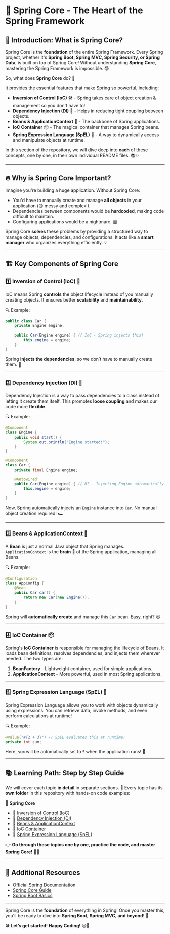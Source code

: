 # 🌱 Spring Core - The Heart of the Spring Framework

## 🚀 Introduction: What is Spring Core?
Spring Core is the **foundation** of the entire Spring Framework. Every Spring project, whether it's **Spring Boot, Spring MVC, Spring Security, or Spring Data**, is built on top of Spring Core! Without understanding **Spring Core**, mastering the Spring Framework is impossible. 😎

So, what does **Spring Core** do? 🤔

It provides the essential features that make Spring so powerful, including:
- **Inversion of Control (IoC)** 🛠️ - Spring takes care of object creation & management so you don't have to!
- **Dependency Injection (DI)** 🔗 - Helps in reducing tight coupling between objects.
- **Beans & ApplicationContext** 🫘 - The backbone of Spring applications.
- **IoC Container** 📦 - The magical container that manages Spring beans.
- **Spring Expression Language (SpEL)** 📝 - A way to dynamically access and manipulate objects at runtime.

In this section of the repository, we will dive deep into **each** of these concepts, one by one, in their own individual README files. 📚✨

---

## 🔥 Why is Spring Core Important?

Imagine you're building a huge application. Without Spring Core:
- You'd have to manually create and manage **all objects** in your application (😩 messy and complex!).
- Dependencies between components would be **hardcoded**, making code difficult to maintain.
- Configuring applications would be a nightmare. 😱

Spring Core **solves** these problems by providing a structured way to manage objects, dependencies, and configurations. It acts like a **smart manager** who organizes everything efficiently. 💡

---

## 🏗️ Key Components of Spring Core

### 1️⃣ **Inversion of Control (IoC)** 🔄
IoC means Spring **controls** the object lifecycle instead of you manually creating objects. It ensures better **scalability** and **maintainability**.

🔍 Example:
```java
public class Car {
    private Engine engine;
    
    public Car(Engine engine) { // IoC - Spring injects this!
        this.engine = engine;
    }
}
```
Spring **injects the dependencies**, so we don’t have to manually create them. 🚀

---

### 2️⃣ **Dependency Injection (DI)** 💉
Dependency Injection is a way to pass dependencies to a class instead of letting it create them itself. This promotes **loose coupling** and makes our code more **flexible**.

🔍 Example:
```java
@Component
class Engine {
    public void start() {
        System.out.println("Engine started!");
    }
}

@Component
class Car {
    private final Engine engine;

    @Autowired
    public Car(Engine engine) { // DI - Injecting Engine automatically!
        this.engine = engine;
    }
}
```
Now, Spring automatically injects an `Engine` instance into `Car`. No manual object creation required! 🏎️

---

### 3️⃣ **Beans & ApplicationContext** 🫘
A **Bean** is just a normal Java object that Spring manages. `ApplicationContext` is the **brain** 🧠 of the Spring application, managing all Beans.

🔍 Example:
```java
@Configuration
class AppConfig {
    @Bean
    public Car car() {
        return new Car(new Engine());
    }
}
```
Spring will **automatically create** and manage this `Car` bean. Easy, right? 😃

---

### 4️⃣ **IoC Container** 📦
Spring's **IoC Container** is responsible for managing the lifecycle of Beans. It loads bean definitions, resolves dependencies, and injects them wherever needed. The two types are:
1. **BeanFactory** - Lightweight container, used for simple applications.
2. **ApplicationContext** - More powerful, used in most Spring applications.

---

### 5️⃣ **Spring Expression Language (SpEL)** 📝
Spring Expression Language allows you to work with objects dynamically using expressions. You can retrieve data, invoke methods, and even perform calculations at runtime!

🔍 Example:
```java
@Value("#{2 + 3}") // SpEL evaluates this at runtime!
private int sum;
```
Here, `sum` will be automatically set to `5` when the application runs! 🔢

---

## 📚 Learning Path: Step by Step Guide
We will cover each topic **in detail** in separate sections. 📂 Every topic has its **own folder** in this repository with hands-on code examples:

📁 **Spring Core**
- 📄 [Inversion of Control (IoC)](./ioc/README.md)
- 📄 [Dependency Injection (DI)](./di/README.md)
- 📄 [Beans & ApplicationContext](./beans/README.md)
- 📄 [IoC Container](./container/README.md)
- 📄 [Spring Expression Language (SpEL)](./spel/README.md)

👉 **Go through these topics one by one, practice the code, and master Spring Core!** 💪🔥

---

## 🔗 Additional Resources
- [Official Spring Documentation](https://spring.io/projects/spring-framework)
- [Spring Core Guide](https://spring.io/guides/gs/spring-framework/)
- [Spring Boot Basics](https://spring.io/guides/gs/spring-boot/)

---

Spring Core is the **foundation** of everything in Spring! Once you master this, you'll be ready to dive into **Spring Boot, Spring MVC, and beyond!** 🚀

🛠️ **Let’s get started! Happy Coding!** 😃🎉

